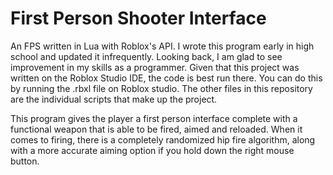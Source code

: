 # First Person Shooter Interface
An FPS written in Lua with Roblox's API.
I wrote this program early in high school and updated it infrequently. 
Looking back, I am glad to see improvement in my skills as a programmer.
Given that this project was written on the Roblox Studio IDE, the code is best run there.
You can do this by running the .rbxl file on Roblox studio.
The other files in this repository are the individual scripts that make up the project.

This program gives the player a first person interface complete with a functional weapon that is able to be fired, aimed and reloaded. 
When it comes to firing, there is a completely randomized hip fire algorithm, along with a more accurate aiming option if you hold down the right mouse button.
